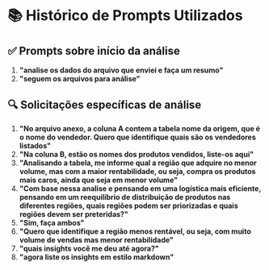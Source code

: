# 📚 Histórico de Prompts Utilizados

## ✅ Prompts sobre início da análise

1. **"analise os dados do arquivo que enviei e faça um resumo"**
2. **"seguem os arquivos para análise"**

## 🔍 Solicitações específicas de análise

1. **"No arquivo anexo, a coluna A contem a tabela nome da origem, que é o nome do vendedor. Quero que identifique quais são os vendedores listados"**
2. **"Na coluna B, estão os nomes dos produtos vendidos, liste-os aqui"**
3. **"Analisando a tabela, me informe qual a região que adquire no menor volume, mas com a maior rentabilidade, ou seja, compra os produtos mais caros, ainda que seja em menor volume"**
4. **"Com base nessa analise e pensando em uma logística mais eficiente, pensando em um reequilíbrio de distribuição de produtos nas diferentes regiões, quais regiões podem ser priorizadas e quais regiões devem ser preteridas?"**
5. **"Sim, faça ambos"**
6. **"Quero que identifique a região menos rentável, ou seja, com muito volume de vendas mas menor rentabilidade"**
7. **"quais insights você me deu até agora?"**
8. **"agora liste os insights em estilo markdown"**

